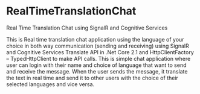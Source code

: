 # RealTimeTranslationChat
Real Time Translation Chat using SignalR and Cognitive Services

This is Real time translation chat application using the language of your choice in both way communication (sending and receiving) 
using SignalR and Cognitive Services Translate API in .Net Core 2.1 and HttpClientFactory – TypedHttpClient to make API calls.
This is simple chat application where user can login with their name and choice of language that want to send and receive the message.
When the user sends the message, it translate the text in real time and send it to other users with the choice of their selected languages
and vice versa.



